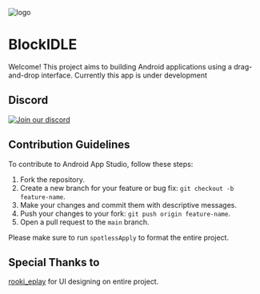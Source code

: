 ![logo](https://raw.githubusercontent.com/Innovative-CST/BlockIDLE/refs/heads/main/app/src/main/res/mipmap-xxxhdpi/ic_launcher.png)
# BlockIDLE
Welcome! This project aims to building Android applications using a drag-and-drop interface.
Currently this app is under development

## Discord
[![Join our discord](https://invidget.switchblade.xyz/RM5qaZs4kd)](https://discord.gg/RM5qaZs4kd)

## Contribution Guidelines

To contribute to Android App Studio, follow these steps:

1. Fork the repository.
2. Create a new branch for your feature or bug fix: `git checkout -b feature-name`.
3. Make your changes and commit them with descriptive messages.
4. Push your changes to your fork: `git push origin feature-name`.
5. Open a pull request to the `main` branch.

Please make sure to run `spotlessApply` to format the entire project.

## Special Thanks to
[rooki_eplay](https://www.instagram.com/rooki_eplay) for UI designing on entire project.
